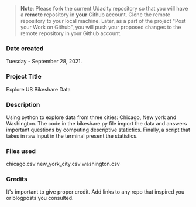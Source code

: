 > **Note**: Please **fork** the current Udacity repository so that you will have a **remote** repository in **your** Github account. Clone the remote repository to your local machine. Later, as a part of the project "Post your Work on Github", you will push your proposed changes to the remote repository in your Github account.

### Date created

Tuesday - September 28, 2021.

### Project Title

Explore US Bikeshare Data

### Description

Using python to explore data from three cities: Chicago, New york and Washington.
The code in the bikeshare.py file import the data and answers important questions by computing descriptive statictics.
Finally, a script that takes in raw input in the terminal present the statistics.

### Files used

chicago.csv
new_york_city.csv
washington.csv

### Credits

It's important to give proper credit. Add links to any repo that inspired you or blogposts you consulted.
